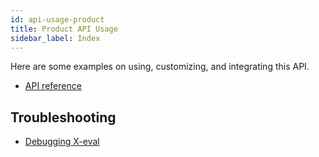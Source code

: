 ```yaml
---
id: api-usage-product
title: Product API Usage
sidebar_label: Index
---
```


Here are some examples on using, customizing, and integrating this API.

- [API reference](api-product)

## Troubleshooting

- [Debugging X-eval](error-could-not-download-page#tips-on-debugging-x-eval-scripts)